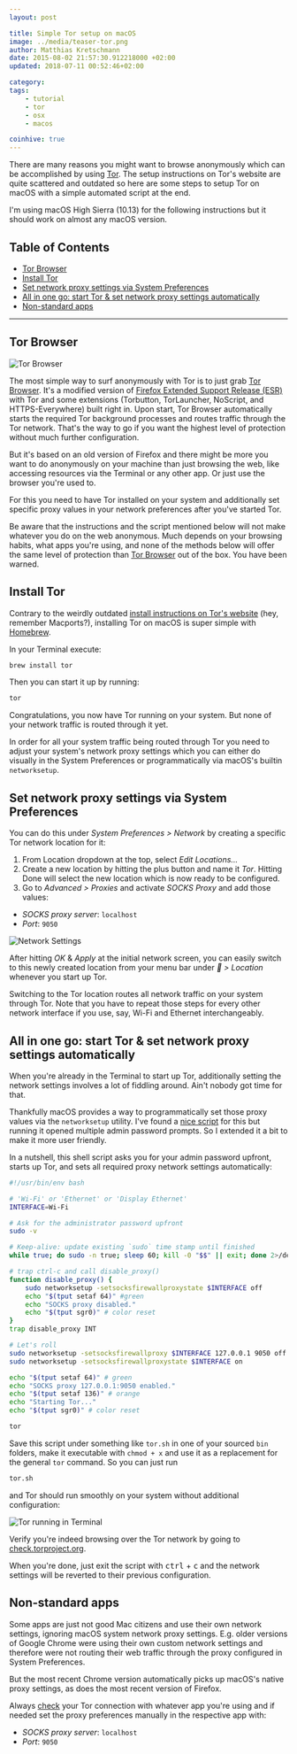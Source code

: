 ```yaml
---
layout: post

title: Simple Tor setup on macOS
image: ../media/teaser-tor.png
author: Matthias Kretschmann
date: 2015-08-02 21:57:30.912218000 +02:00
updated: 2018-07-11 00:52:46+02:00

category:
tags:
    - tutorial
    - tor
    - osx
    - macos

coinhive: true
---
```


There are many reasons you might want to browse anonymously which can be accomplished by using [Tor](https://www.torproject.org). The setup instructions on Tor's website are quite scattered and outdated so here are some steps to setup Tor on macOS with a simple automated script at the end.

I'm using macOS High Sierra (10.13) for the following instructions but it should work on almost any macOS version.

## Table of Contents

  - [Tor Browser](#tor-browser)
  - [Install Tor](#install-tor)
  - [Set network proxy settings via System Preferences](#set-network-proxy-settings-via-system-preferences)
  - [All in one go: start Tor &amp; set network proxy settings automatically](#all-in-one-go-start-tor-set-network-proxy-settings-automatically)
  - [Non-standard apps](#non-standard-apps)

---

## Tor Browser

![Tor Browser](../media/tor-browser.png)

The most simple way to surf anonymously with Tor is to just grab [Tor Browser](https://www.torproject.org/projects/torbrowser.html.en). It's a modified version of [Firefox Extended Support Release (ESR)](https://www.mozilla.org/en-US/firefox/organizations/) with Tor and some extensions (Torbutton, TorLauncher, NoScript, and HTTPS-Everywhere) built right in. Upon start, Tor Browser automatically starts the required Tor background processes and routes traffic through the Tor network. That's the way to go if you want the highest level of protection without much further configuration.

But it's based on an old version of Firefox and there might be more you want to do anonymously on your machine than just browsing the web, like accessing resources via the Terminal or any other app. Or just use the browser you're used to.

For this you need to have Tor installed on your system and additionally set specific proxy values in your network preferences after you've started Tor.

<div class="alert alert-info">
    <p>Be aware that the instructions and the script mentioned below will not make whatever you do on the web anonymous. Much depends on your browsing habits, what apps you're using, and none of the methods below will offer the same level of protection than <a href="https://www.torproject.org/projects/torbrowser.html.en">Tor Browser</a> out of the box. You have been warned.</p>
</div>

## Install Tor

Contrary to the weirdly outdated [install instructions on Tor's website](https://www.torproject.org/docs/tor-doc-osx.html.en) (hey, remember Macports?), installing Tor on macOS is super simple with [Homebrew](http://brew.sh).

In your Terminal execute:

```bash
brew install tor
```

Then you can start it up by running:

```bash
tor
```

Congratulations, you now have Tor running on your system. But none of your network traffic is routed through it yet.

In order for all your system traffic being routed through Tor you need to adjust your system's network proxy settings which you can either do visually in the System Preferences or programmatically via macOS's builtin `networksetup`.

## Set network proxy settings via System Preferences

You can do this under *System Preferences > Network* by creating a specific Tor network location for it:

1. From Location dropdown at the top, select *Edit Locations...*
1. Create a new location by hitting the plus button and name it *Tor*. Hitting Done will select the new location which is now ready to be configured.
1. Go to *Advanced > Proxies* and activate *SOCKS Proxy* and add those values:

- *SOCKS proxy server*: `localhost`
- *Port*: `9050`

![Network Settings](../media/tor-osx-proxy.png)

After hitting *OK* & *Apply* at the initial network screen, you can easily switch to this newly created location from your menu bar under * > Location* whenever you start up Tor.

Switching to the Tor location routes all network traffic on your system through Tor. Note that you have to repeat those steps for every other network interface if you use, say, Wi-Fi and Ethernet interchangeably.

## All in one go: start Tor & set network proxy settings automatically

When you're already in the Terminal to start up Tor, additionally setting the network settings involves a lot of fiddling around. Ain't nobody got time for that.

Thankfully macOS provides a way to programmatically set those proxy values via the `networksetup` utility. I've found a [nice script](http://leonid.shevtsov.me/en/an-easy-way-to-use-tor-on-os-x) for this but running it opened multiple admin password prompts. So I extended it a bit to make it more user friendly.

In a nutshell, this shell script asks you for your admin password upfront, starts up Tor, and sets all required proxy network settings automatically:

```bash
#!/usr/bin/env bash

# 'Wi-Fi' or 'Ethernet' or 'Display Ethernet'
INTERFACE=Wi-Fi

# Ask for the administrator password upfront
sudo -v

# Keep-alive: update existing `sudo` time stamp until finished
while true; do sudo -n true; sleep 60; kill -0 "$$" || exit; done 2>/dev/null &

# trap ctrl-c and call disable_proxy()
function disable_proxy() {
    sudo networksetup -setsocksfirewallproxystate $INTERFACE off
    echo "$(tput setaf 64)" #green
    echo "SOCKS proxy disabled."
    echo "$(tput sgr0)" # color reset
}
trap disable_proxy INT

# Let's roll
sudo networksetup -setsocksfirewallproxy $INTERFACE 127.0.0.1 9050 off
sudo networksetup -setsocksfirewallproxystate $INTERFACE on

echo "$(tput setaf 64)" # green
echo "SOCKS proxy 127.0.0.1:9050 enabled."
echo "$(tput setaf 136)" # orange
echo "Starting Tor..."
echo "$(tput sgr0)" # color reset

tor
```

Save this script under something like `tor.sh` in one of your sourced `bin` folders, make it executable with `chmod + x` and use it as a replacement for the general `tor` command. So you can just run

```bash
tor.sh
```

and Tor should run smoothly on your system without additional configuration:

![Tor running in Terminal](../media/tor-osx-terminal.png)

Verify you're indeed browsing over the Tor network by going to [check.torproject.org](https://check.torproject.org).

When you're done, just exit the script with <kbd>ctrl</kbd> + <kbd>c</kbd> and the network settings will be reverted to their previous configuration.

## Non-standard apps

Some apps are just not good Mac citizens and use their own network settings, ignoring macOS system network proxy settings. E.g. older versions of Google Chrome were using their own custom network settings and therefore were not routing their web traffic through the proxy configured in System Preferences.

But the most recent Chrome version automatically picks up macOS's native proxy settings, as does the most recent version of Firefox.

Always [check](https://check.torproject.org) your Tor connection with whatever app you're using and if needed set the proxy preferences manually in the respective app with:

- *SOCKS proxy server*: `localhost`
- *Port*: `9050`

